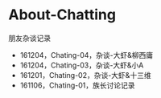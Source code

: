 # About-Chatting
朋友杂谈记录


- 161204，Chating-04，杂谈-大虾&柳西庸
- 161204，Chating-03，杂谈-大虾&小A
- 161201，Chating-02，杂谈-大虾&十三维
- 161106，Chating-01，族长讨论记录